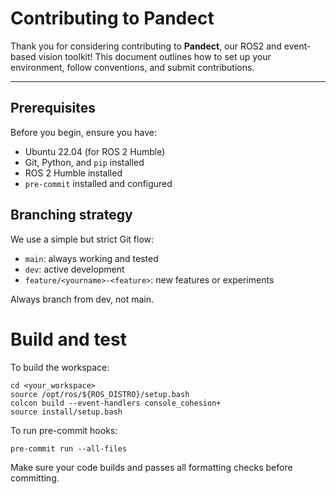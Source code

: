 # Contributing to Pandect

Thank you for considering contributing to **Pandect**, our ROS2 and event-based vision toolkit! This document outlines how to set up your environment, follow conventions, and submit contributions.

---

## Prerequisites

Before you begin, ensure you have:

- Ubuntu 22.04 (for ROS 2 Humble)
- Git, Python, and `pip` installed
- ROS 2 Humble installed
- `pre-commit` installed and configured

## Branching strategy
We use a simple but strict Git flow:

- `main`: always working and tested
- `dev`: active development
- `feature/<yourname>-<feature>`: new features or experiments

Always branch from dev, not main.

# Build and test
To build the workspace:
```
cd <your_workspace>
source /opt/ros/${ROS_DISTRO}/setup.bash
colcon build --event-handlers console_cohesion+
source install/setup.bash
```

To run pre-commit hooks:
```
pre-commit run --all-files
```

Make sure your code builds and passes all formatting checks before committing.
